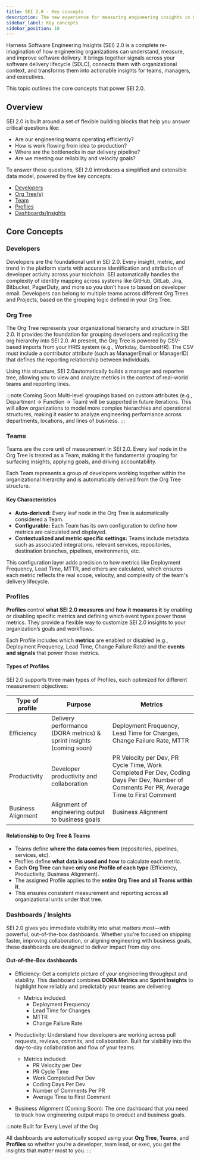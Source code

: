 ```yaml
---
title: SEI 2.0 - Key concepts
description: The new experience for measuring engineering insights in Harness SEI
sidebar_label: Key concepts
sidebar_position: 10
---
```


Harness Software Engineering Insights (SEI) 2.0 is a complete re-imagination of how engineering organizations can understand, measure, and improve software delivery. It brings together signals across your software delivery lifecycle (SDLC), connects them with organizational context, and transforms them into actionable insights for teams, managers, and executives.

This topic outlines the core concepts that power SEI 2.0.

## Overview

SEI 2.0 is built around a set of flexible building blocks that help you answer critical questions like:

* Are our engineering teams operating efficiently?
* How is work flowing from idea to production?
* Where are the bottlenecks in our delivery pipeline?
* Are we meeting our reliability and velocity goals?

To answer these questions, SEI 2.0 introduces a simplified and extensible data model, powered by five key concepts:

* [Developers](#developers)
* [Org Tree(s)](#org-tree)
* [Team](#teams)
* [Profiles](#profiles)
* [Dashboards/Insights](#dashboards--insights)

## Core Concepts

### Developers

Developers are the foundational unit in SEI 2.0. Every insight, metric, and trend in the platform starts with accurate identification and attribution of developer activity across your toolchain.
SEI automatically handles the complexity of identity mapping across systems like GitHub, GitLab, Jira, Bitbucket, PagerDuty, and more so you don’t have to based on developer email.
Developers can belong to multiple teams across different Org Trees and Projects, based on the grouping logic defined in your Org Tree.

### Org Tree

The Org Tree represents your organizational hierarchy and structure in SEI 2.0. It provides the foundation for grouping developers and replicating the org hierarchy into SEI 2.0.
At present, the Org Tree is powered by CSV-based imports from your HRIS system (e.g., Workday, BambooHR). The CSV must include a contributor attribute (such as ManagerEmail or ManagerID) that defines the reporting relationship between individuals.

Using this structure, SEI  2.0automatically builds a manager and reportee tree, allowing you to view and analyze metrics in the context of real-world teams and reporting lines.

:::note Coming Soon
Multi-level groupings based on custom attributes (e.g., Department → Function → Team) will be supported in future iterations. This will allow organizations to model more complex hierarchies and operational structures, making it easier to analyze engineering performance across departments, locations, and lines of business.
:::

### Teams

Teams are the core unit of measurement in SEI 2.0. Every leaf node in the Org Tree is treated as a Team, making it the fundamental grouping for surfacing insights, applying goals, and driving accountability.

Each Team represents a group of developers working together within the organizational hierarchy and is automatically derived from the Org Tree structure.

#### Key Characteristics

* **Auto-derived:** Every leaf node in the Org Tree is automatically considered a Team.
* **Configurable:** Each Team has its own configuration to define how metrics are calculated and displayed.
* **Contextualized and metric specific settings:** Teams include metadata such as associated integrations, relevant services, repositories, destination branches, pipelines, environments, etc.

This configuration layer adds precision to how metrics like Deployment Frequency, Lead Time, MTTR, and others are calculated, which ensures each metric reflects the real scope, velocity, and complexity of the team's delivery lifecycle.

### Profiles

**Profiles** control **what SEI 2.0 measures** and **how it measures it** by enabling or disabling specific metrics and defining which event types power those metrics. They provide a flexible way to customize SEI 2.0 insights to your organization’s goals and workflows.


Each Profile includes which **metrics** are enabled or disabled (e.g., Deployment Frequency, Lead Time, Change Failure Rate) and the **events and signals** that power those metrics.

#### Types of Profiles

SEI 2.0 supports three main types of Profiles, each optimized for different measurement objectives:

| Type of profile      | Purpose                                  | Metrics                                                  |
|---------------------|---------------------------------------------|-----------------------------------------------------------------|
| Efficiency      | Delivery performance (DORA metrics) & sprint insights (coming soon) | Deployment Frequency, Lead Time for Changes, Change Failure Rate, MTTR |
| Productivity    | Developer productivity and collaboration     | PR Velocity per Dev, PR Cycle Time,  Work Completed Per Dev, Coding Days Per Dev, Number of Comments Per PR, Average Time to First Comment  |
| Business Alignment | Alignment of engineering output to business goals | Business Alignment  |

#### Relationship to Org Tree & Teams

- Teams define **where the data comes from** (repositories, pipelines, services, etc).
- Profiles define **what data is used and how** to calculate each metric.
- Each **Org Tree** can have **only one Profile of each type** (Efficiency, Productivity, Business Alignment).
- The assigned Profile applies to the **entire Org Tree and all Teams within it**.
- This ensures consistent measurement and reporting across all organizational units under that tree.

### Dashboards / Insights

SEI 2.0 gives you immediate visibility into what matters most—with powerful, out-of-the-box dashboards. Whether you're focused on shipping faster, improving collaboration, or aligning engineering with business goals, these dashboards are designed to deliver impact from day one.

#### Out-of-the-Box dashboards

* Efficiency: Get a complete picture of your engineering throughput and stability. This dashboard combines **DORA Metrics** and **Sprint Insights** to highlight how reliably and predictably your teams are delivering
  * Metrics included:
    * Deployment Frequency
    * Lead Time for Changes
    * MTTR
    * Change Failure Rate

* Productivity: Understand how developers are working across pull requests, reviews, commits, and collaboration. Built for visibility into the day-to-day collaboration and flow of your teams.
  * Metrics included:
    * PR Velocity per Dev
    * PR Cycle Time
    * Work Completed Per Dev
    * Coding Days Per Dev
    * Number of Comments Per PR
    * Average Time to First Comment

* Business Alignment (Coming Soon): The one dashboard that you need to track how engineering output maps to product and business goals.

:::note Built for Every Level of the Org

All dashboards are automatically scoped using your **Org Tree**, **Teams**, and **Profiles** so whether you’re a developer, team lead, or exec, you get the insights that matter most to you.
:::